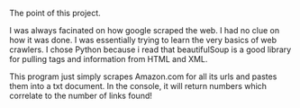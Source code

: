 The point of this project.

I was always facinated on how google scraped the web. I had no clue on how it was done.
I was essentially trying to learn the very basics of web crawlers. 
I chose Python because i read that beautifulSoup is a good library for pulling tags and information from HTML and XML.

This program just simply scrapes Amazon.com for all its urls and pastes them into a txt document. 
In the console, it will return numbers which correlate to the number of links found!
